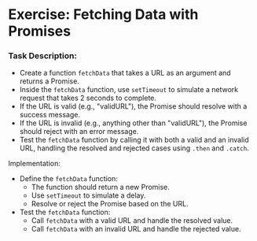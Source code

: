 # Exercise: Fetching Data with Promises

### Task Description:
- Create a function `fetchData` that takes a URL as an argument and returns a Promise.
- Inside the `fetchData` function, use `setTimeout` to simulate a network request that takes 2 seconds to complete.
- If the URL is valid (e.g., "validURL"), the Promise should resolve with a success message.
- If the URL is invalid (e.g., anything other than "validURL"), the Promise should reject with an error message.
- Test the `fetchData` function by calling it with both a valid and an invalid URL, handling the resolved and rejected cases using `.then` and `.catch`.

Implementation:
- Define the `fetchData` function:
    - The function should return a new Promise.
    - Use `setTimeout` to simulate a delay.
    - Resolve or reject the Promise based on the URL.
- Test the `fetchData` function:
    - Call `fetchData` with a valid URL and handle the resolved value.
    - Call `fetchData` with an invalid URL and handle the rejected value.
